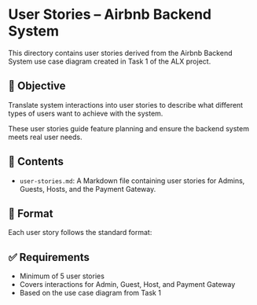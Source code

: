 # User Stories – Airbnb Backend System

This directory contains user stories derived from the Airbnb Backend System use case diagram created in Task 1 of the ALX project.

## 📌 Objective

Translate system interactions into user stories to describe what different types of users want to achieve with the system.

These user stories guide feature planning and ensure the backend system meets real user needs.

## 📁 Contents

- `user-stories.md`: A Markdown file containing user stories for Admins, Guests, Hosts, and the Payment Gateway.

## 🧠 Format

Each user story follows the standard format:

## ✅ Requirements

- Minimum of 5 user stories
- Covers interactions for Admin, Guest, Host, and Payment Gateway
- Based on the use case diagram from Task 1
